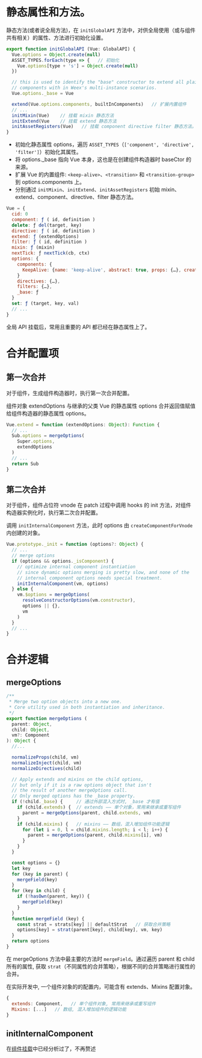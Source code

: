 # 静态属性和方法。

静态方法(或者说全局方法)，在 `initGlobalAPI` 方法中，对供全局使用（或与组件共有相关）的属性、方法进行初始化设置。

```javascript
export function initGlobalAPI (Vue: GlobalAPI) {
  Vue.options = Object.create(null)
  ASSET_TYPES.forEach(type => {   // 初始化
    Vue.options[type + 's'] = Object.create(null)
  })

  // this is used to identify the "base" constructor to extend all plain-object
  // components with in Weex's multi-instance scenarios.
  Vue.options._base = Vue

  extend(Vue.options.components, builtInComponents)   // 扩展内置组件
  // ...
  initMixin(Vue)    // 挂载 mixin 静态方法
  initExtend(Vue    // 挂载 extend 静态方法
  initAssetRegisters(Vue)   // 挂载 component directive filter 静态方法。
}
```

+ 初始化静态属性 options，遍历 `ASSET_TYPES`（`['component', 'directive', 'filter']`）初始化其属性。
+ 将 options._base 指向 Vue 本身，这也是在创建组件构造器时 baseCtor 的来源。
+ 扩展 Vue 的内置组件: `<keep-alive>`、`<transition>` 和 `<transition-group>` 到 options.components 上。
+ 分别通过 `initMixin`、`initExtend`、`initAssetRegisters` 初始 mixin、extend、component、directive、filter 静态方法。

```javascript
Vue = {
  cid: 0
  component: ƒ ( id, definition )
  delete: ƒ del(target, key)
  directive: ƒ ( id, definition )
  extend: ƒ (extendOptions)
  filter: ƒ ( id, definition )
  mixin: ƒ (mixin)
  nextTick: ƒ nextTick(cb, ctx)
  options: {
    components: {
      KeepAlive: {name: 'keep-alive', abstract: true, props: {…}, created: ƒ, destroyed: ƒ, …}
    }
    directives: {…}, 
    filters: {…}, 
    _base: ƒ
  }
  set: ƒ (target, key, val)
  // ...
}
```

全局 API 挂载后，常用且重要的 API 都已经在静态属性上了。

# 合并配置项

## 第一次合并

对于组件，生成组件构造器时，执行第一次合并配置。

组件对象 extendOptions 与继承的父类 Vue 的静态属性 options 合并返回值赋值给组件构造器的静态属性 options。

```javascript
Vue.extend = function (extendOptions: Object): Function {
  // ...
  Sub.options = mergeOptions(
    Super.options,
    extendOptions
  )
  // ...
  return Sub
}
```

## 第二次合并

对于组件，组件占位符 vnode 在 patch 过程中调用 hooks 的 init 方法，对组件构造器实例化时，执行第二次合并配置。

调用 `initInternalComponent` 方法，此时 options 由 `createComponentForVnode` 内创建的对象。

```javascript
Vue.prototype._init = function (options?: Object) {
  // ...
  // merge options
  if (options && options._isComponent) {
    // optimize internal component instantiation
    // since dynamic options merging is pretty slow, and none of the
    // internal component options needs special treatment.
    initInternalComponent(vm, options)
  } else {
    vm.$options = mergeOptions(
      resolveConstructorOptions(vm.constructor),
      options || {},
      vm
    )
  }
  // ...
}
```

# 合并逻辑

## mergeOptions
```javascript
/**
 * Merge two option objects into a new one.
 * Core utility used in both instantiation and inheritance.
 */
export function mergeOptions (
  parent: Object,
  child: Object,
  vm?: Component
): Object {
  //...

  normalizeProps(child, vm)
  normalizeInject(child, vm)
  normalizeDirectives(child)

  // Apply extends and mixins on the child options,
  // but only if it is a raw options object that isn't
  // the result of another mergeOptions call.
  // Only merged options has the _base property.
  if (!child._base) {     // 通过外部混入方式时, _base 才有值
    if (child.extends) {  // extends —— 单个对象，常用来继承或重写组件
      parent = mergeOptions(parent, child.extends, vm)
    }
    if (child.mixins) {   // mixins —— 数组，混入增加组件功能逻辑
      for (let i = 0, l = child.mixins.length; i < l; i++) {
        parent = mergeOptions(parent, child.mixins[i], vm)
      }
    }
  }

  const options = {}
  let key
  for (key in parent) {
    mergeField(key)
  }
  for (key in child) {
    if (!hasOwn(parent, key)) {
      mergeField(key)
    }
  }
  function mergeField (key) {
    const strat = strats[key] || defaultStrat   // 获取合并策略
    options[key] = strat(parent[key], child[key], vm, key)
  }
  return options
}
```

在 mergeOptions 方法中最主要的方法时 `mergeField`。通过遍历 parent 和 child 所有的属性, 获取 `strat`（不同属性的合并策略），根据不同的合并策略进行属性的合并。

在实际开发中, 一个组件对象的的配置内，可能含有 extends、Mixins 配置对象。

```javascript
{
  extends: Component,   // 单个组件对象, 常用来继承或重写组件
  Mixins: [...]   // 数组, 混入增加组件的逻辑功能
}
```

## initInternalComponent

在[组件挂载](https://github.com/huyoooooooo/yuque_vue2-source-code/blob/main/3.component/3.2%20%E7%BB%84%E4%BB%B6%E6%8C%82%E8%BD%BD.md#_init)中已经分析过了，不再赘述